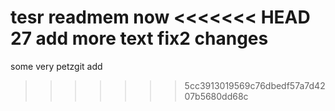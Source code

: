 tesr readmem
now
<<<<<<< HEAD
27 add more text
fix2 changes
=======
some very petzgit add 
>>>>>>> 5cc3913019569c76dbedf57a7d4207b5680dd68c

